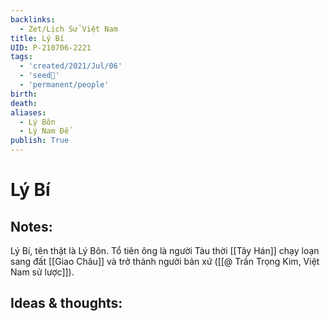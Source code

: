 ```yaml
---
backlinks:
  - Zet/Lịch Sử Việt Nam
title: Lý Bí
UID: P-210706-2221
tags:
  - 'created/2021/Jul/06'
  - 'seed🥜'
  - 'permanent/people'
birth: 
death: 
aliases:
  - Lý Bôn
  - Lý Nam Đế
publish: True
---
```

# Lý Bí

## Notes:
Lý Bí, tên thật là Lý Bôn. Tổ tiên ông là người Tàu thời [[Tây Hán]] chạy loạn sang đất [[Giao Châu]] và trở thành người bản xứ ([[@ Trần Trọng Kim, Việt Nam sử lược]]).

## Ideas & thoughts:


